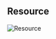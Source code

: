 ## Resource

![Resource](http://www.plantuml.com/plantuml/proxy?cache=no&src=https://raw.githubusercontent.com/mrorro/glue/main/mainEntities/puml/resource.puml)


